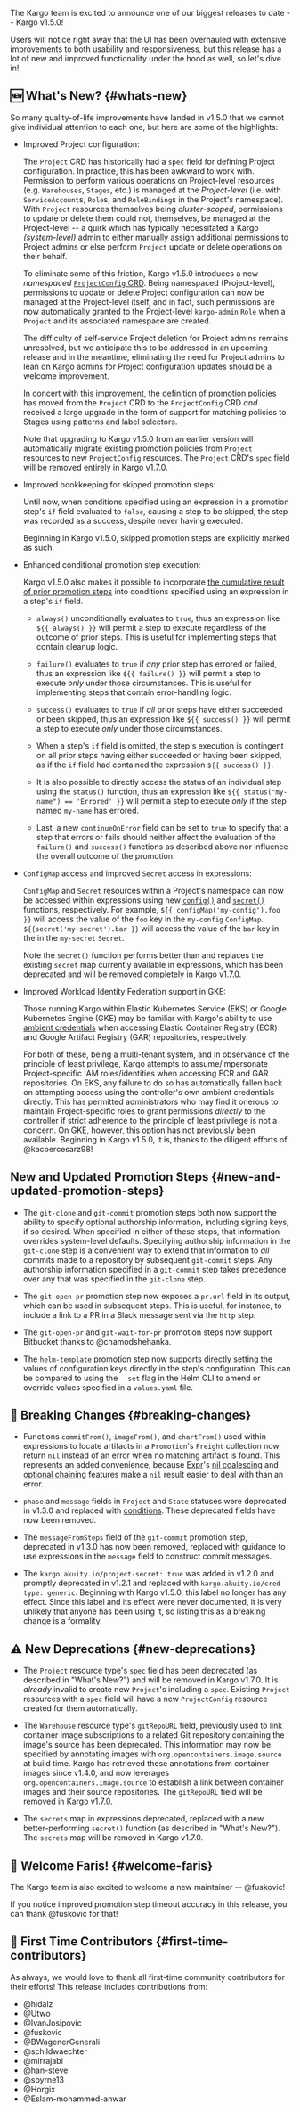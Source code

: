 The Kargo team is excited to announce one of our biggest releases to date -- Kargo v1.5.0!

Users will notice right away that the UI has been overhauled with extensive improvements to both usability and responsiveness, but this release has a lot of new and improved functionality under the hood as well, so let's dive in!

## 🆕 What's New? {#whats-new}

So many quality-of-life improvements have landed in v1.5.0 that we cannot give individual attention to each one, but here are some of the highlights:

- Improved Project configuration:

  The `Project` CRD has historically had a `spec` field for defining Project configuration. In practice, this has been awkward to work with. Permission to perform various operations on Project-level resources (e.g. `Warehouses`, `Stages`, etc.) is managed at the _Project-level_ (i.e. with `ServiceAccount`s, `Role`s, and `RoleBinding`s in the Project's namespace). With `Project` resources themselves being _cluster-scoped_, permissions to update or delete them could not, themselves, be managed at the Project-level -- a quirk which has typically necessitated a Kargo _(system-level)_ admin to either manually assign additional permissions to Project admins or else perform `Project` update or delete operations on their behalf.

  To eliminate some of this friction, Kargo v1.5.0 introduces a new _namespaced_ [`ProjectConfig` CRD](../user-guide/how-to-guides/working-with-projects#project-configuration). Being namespaced (Project-level), permissions to update or delete Project configuration can now be managed at the Project-level itself, and in fact, such permissions are now automatically granted to the Project-level `kargo-admin` `Role` when a `Project` and its associated namespace are created.

  The difficulty of self-service Project deletion for Project admins remains unresolved, but we anticipate this to be addressed in an upcoming release and in the meantime, eliminating the need for Project admins to lean on Kargo admins for Project configuration updates should be a welcome improvement.

  In concert with this improvement, the definition of promotion policies has moved from the `Project` CRD to the `ProjectConfig` CRD _and_ received a large upgrade in the form of support for matching policies to Stages using patterns and label selectors.

  Note that upgrading to Kargo v1.5.0 from an earlier version will automatically migrate existing promotion policies from `Project` resources to new `ProjectConfig` resources. The `Project` CRD's `spec` field will be removed entirely in Kargo v1.7.0.

- Improved bookkeeping for skipped promotion steps:

  Until now, when conditions specified using an expression in a promotion step's `if` field evaluated to `false`, causing a step to be skipped, the step was recorded as a success, despite never having executed.

  Beginning in Kargo v1.5.0, skipped promotion steps are explicitly marked as such.

- Enhanced conditional promotion step execution:

  Kargo v1.5.0 also makes it possible to incorporate [the cumulative result of prior promotion steps](../50-user-guide/60-reference-docs/15-promotion-templates.md#conditional-steps) into conditions specified using an expression in a step's `if` field.

  - `always()` unconditionally evaluates to `true`, thus an expression like `${{ always() }}` will permit a step to execute regardless of the outcome of prior steps. This is useful for implementing steps that contain cleanup logic.

  - `failure()` evaluates to `true` if _any_ prior step has errored or failed, thus an expression like `${{ failure() }}` will permit a step to execute _only_ under those circumstances. This is useful for implementing steps that contain error-handling logic.

  - `success()` evaluates to `true` if _all_ prior steps have either succeeded or been skipped, thus an expression like `${{ success() }}` will permit a step to execute _only_ under those circumstances.

  - When a step's `if` field is omitted, the step's execution is contingent on all prior steps having either succeeded or having been skipped, as if the `if` field had contained the expression `${{ success() }}`.

  - It is also possible to directly access the status of an individual step using the `status()` function, thus an expression like `${{ status("my-name") == 'Errored' }}` will permit a step to execute _only_ if the step named `my-name` has errored.

  - Last, a new `continueOnError` field can be set to `true` to specify that a step that errors or fails should neither affect the evaluation of the `failure()` and `success()` functions as described above nor influence the overall outcome of the promotion.

- `ConfigMap` access and improved `Secret` access in expressions:

  `ConfigMap` and `Secret` resources within a Project's namespace can now be accessed within expressions using new [`config()`](../user-guide/reference-docs/expressions#configmapname) and [`secret()`](../user-guide/reference-docs/expressions#secretname) functions, respectively. For example, `${{ configMap('my-config').foo }}` will access the value of the `foo` key in the `my-config` `ConfigMap`. `${{secret('my-secret').bar }}` will access the value of the `bar` key in the in the `my-secret` `Secret`.

  Note the `secret()` function performs better than and replaces the existing `secret` map currently available in expressions, which has been deprecated and will be removed completely in Kargo v1.7.0.

- Improved Workload Identity Federation support in GKE:

  Those running Kargo within Elastic Kubernetes Service (EKS) or Google Kubernetes Engine (GKE) may be familiar with Kargo's ability to use [ambient credentials](../operator-guide/security/managing-credentials#ambient-credentials) when accessing Elastic Container Registry (ECR) and Google Artifact Registry (GAR) repositories, respectively.

  For both of these, being a multi-tenant system, and in observance of the principle of least privilege, Kargo attempts to assume/impersonate Project-specific IAM roles/identities when accessing ECR and GAR repositories. On EKS, any failure to do so has automatically fallen back on attempting access using the controller's own ambient credentials directly. This has permitted administrators who may find it onerous to maintain Project-specific roles to grant permissions _directly_ to the controller if strict adherence to the principle of least privilege is not a concern. On GKE, however, this option has not previously been available. Beginning in Kargo v1.5.0, it is, thanks to the diligent efforts of @kacpercesarz98!

## New and Updated Promotion Steps {#new-and-updated-promotion-steps}

- The `git-clone` and `git-commit` promotion steps both now support the ability to specify optional authorship information, including signing keys, if so desired. When specified in either of these steps, that information overrides system-level defaults. Specifying authorship information in the `git-clone` step is a convenient way to extend that information to _all_ commits made to a repository by subsequent `git-commit` steps. Any authorship information specified in a `git-commit` step takes precedence over any that was specified in the `git-clone` step.

- The `git-open-pr` promotion step now exposes a `pr.url` field in its output, which can be used in subsequent steps. This is useful, for instance, to include a link to a PR in a Slack message sent via the `http` step.

- The `git-open-pr` and `git-wait-for-pr` promotion steps now support Bitbucket thanks to @chamodshehanka.

- The `helm-template` promotion step now supports directly setting the values of configuration keys directly in the step's configuration. This can be compared to using the `--set` flag in the Helm CLI to amend or override values specified in a `values.yaml` file.

## 🚨 Breaking Changes {#breaking-changes}

- Functions `commitFrom()`, `imageFrom()`, and `chartFrom()` used within expressions to locate artifacts in a `Promotion`'s `Freight` collection now return `nil` instead of an error when no matching artifact is found. This represents an added convenience, because [Expr](https://expr-lang.org/)'s [nil coalescing](https://expr-lang.org/docs/language-definition#nil-coalescing) and [optional chaining](https://expr-lang.org/docs/language-definition#optional-chaining) features make a `nil` result easier to deal with than an error.

- `phase` and `message` fields in `Project` and `State` statuses were deprecated in v1.3.0 and replaced with [conditions](https://maelvls.dev/kubernetes-conditions/). These deprecated fields have now been removed.

- The `messageFromSteps` field of the `git-commit` promotion step, deprecated in v1.3.0 has now been removed, replaced with guidance to use expressions in the `message` field to construct commit messages.

- The `kargo.akuity.io/project-secret: true` was added in v1.2.0 and promptly deprecated in v1.2.1 and replaced with `kargo.akuity.io/cred-type: generic`. Beginning with Kargo v1.5.0, this label no longer has any effect. Since this label and its effect were never documented, it is very unlikely that anyone has been using it, so listing this as a breaking change is a formality.

## ⚠️ New Deprecations {#new-deprecations}

- The `Project` resource type's `spec` field has been deprecated (as described in "What's New?") and will be removed in Kargo v1.7.0. It is _already_ invalid to create new `Project`'s including a `spec`. Existing `Project` resources with a `spec` field will have a new `ProjectConfig` resource created for them automatically.

- The `Warehouse` resource type's `gitRepoURL` field, previously used to link container image subscriptions to a related Git repository containing the image's source has been deprecated. This information may now be specified by annotating images with `org.opencontainers.image.source` at build time. Kargo has retrieved these annotations from container images since v1.4.0, and now leverages `org.opencontainers.image.source` to establish a link between container images and their source repositories. The `gitRepoURL` field will be removed in Kargo v1.7.0.

- The `secrets` map in expressions deprecated, replaced with a new, better-performing `secret()` function (as described in "What's New?"). The `secrets` map will be removed in Kargo v1.7.0.

## 👋 Welcome Faris! {#welcome-faris}

The Kargo team is also excited to welcome a new maintainer -- @fuskovic!

If you notice improved promotion step timeout accuracy in this release, you can thank @fuskovic for that!

## 🙏 First Time Contributors {#first-time-contributors}

As always, we would love to thank all first-time community contributors for their efforts! This release includes contributions from:

* @hidalz
* @Utwo
* @IvanJosipovic
* @fuskovic
* @BWagenerGenerali
* @schildwaechter
* @mirrajabi
* @han-steve
* @sbyrne13
* @Horgix
* @Eslam-mohammed-anwar

